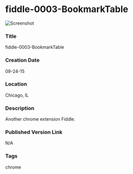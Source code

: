 fiddle-0003-BookmarkTable
======

![Screenshot](screenshot.png)


### Title

fiddle-0003-BookmarkTable


### Creation Date

09-24-15


### Location

Chicago, IL


### Description

Another chrome extension Fiddle. 


### Published Version Link

N/A


### Tags

chrome
